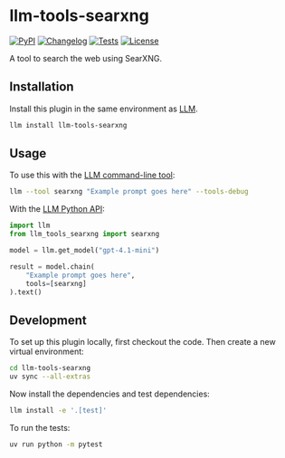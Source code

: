 # llm-tools-searxng

[![PyPI](https://img.shields.io/pypi/v/llm-tools-searxng.svg)](https://pypi.org/project/llm-tools-searxng/)
[![Changelog](https://img.shields.io/github/v/release/justyns/llm-tools-searxng?include_prereleases&label=changelog)](https://github.com/justyns/llm-tools-searxng/releases)
[![Tests](https://github.com/justyns/llm-tools-searxng/actions/workflows/test.yml/badge.svg)](https://github.com/justyns/llm-tools-searxng/actions/workflows/test.yml)
[![License](https://img.shields.io/badge/license-Apache%202.0-blue.svg)](https://github.com/justyns/llm-tools-searxng/blob/main/LICENSE)

A tool to search the web using SearXNG.

## Installation

Install this plugin in the same environment as [LLM](https://llm.datasette.io/).
```bash
llm install llm-tools-searxng
```
## Usage

To use this with the [LLM command-line tool](https://llm.datasette.io/en/stable/usage.html):

```bash
llm --tool searxng "Example prompt goes here" --tools-debug
```

With the [LLM Python API](https://llm.datasette.io/en/stable/python-api.html):

```python
import llm
from llm_tools_searxng import searxng

model = llm.get_model("gpt-4.1-mini")

result = model.chain(
    "Example prompt goes here",
    tools=[searxng]
).text()
```

## Development

To set up this plugin locally, first checkout the code. Then create a new virtual environment:
```bash
cd llm-tools-searxng
uv sync --all-extras
```
Now install the dependencies and test dependencies:
```bash
llm install -e '.[test]'
```
To run the tests:
```bash
uv run python -m pytest
```
